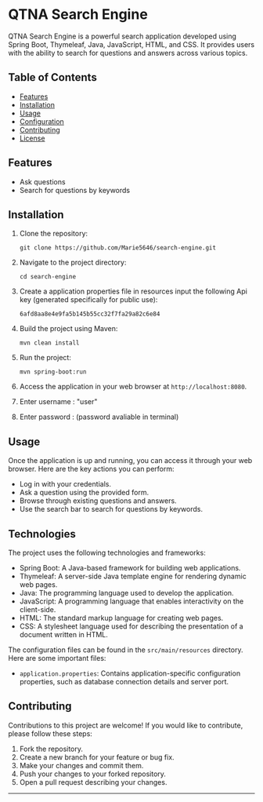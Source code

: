 # QTNA Search Engine

QTNA Search Engine is a powerful search application developed using Spring Boot, Thymeleaf, Java, JavaScript, HTML, and CSS. It provides users with the ability to search for questions and answers across various topics.

## Table of Contents

- [Features](#features)
- [Installation](#installation)
- [Usage](#usage)
- [Configuration](#configuration)
- [Contributing](#contributing)
- [License](#license)

## Features

- Ask questions
- Search for questions by keywords

## Installation

1. Clone the repository:

   ```shell
   git clone https://github.com/Marie5646/search-engine.git
   ```

2. Navigate to the project directory:

   ```shell
   cd search-engine
   ```

3. Create a application properties file in resources input the following Api key (generated specifically for public use):
   ```shell
   6afd8aa8e4e9fa5b145b55cc32f7fa29a82c6e84   
    ```

4. Build the project using Maven:

   ```shell
   mvn clean install
   ```

5. Run the project:

   ```shell
   mvn spring-boot:run
   ```

6. Access the application in your web browser at `http://localhost:8080`.


7. Enter username : "user"

8. Enter password : (password avaliable in terminal)





## Usage

Once the application is up and running, you can access it through your web browser. Here are the key actions you can perform:

- Log in with your credentials.
- Ask a question using the provided form.
- Browse through existing questions and answers.
- Use the search bar to search for questions by keywords.


## Technologies

The project uses the following technologies and frameworks:

- Spring Boot: A Java-based framework for building web applications.
- Thymeleaf: A server-side Java template engine for rendering dynamic web pages.
- Java: The programming language used to develop the application.
- JavaScript: A programming language that enables interactivity on the client-side.
- HTML: The standard markup language for creating web pages.
- CSS: A stylesheet language used for describing the presentation of a document written in HTML.

The configuration files can be found in the `src/main/resources` directory. Here are some important files:

- `application.properties`: Contains application-specific configuration properties, such as database connection details and server port.

## Contributing

Contributions to this project are welcome! If you would like to contribute, please follow these steps:

1. Fork the repository.
2. Create a new branch for your feature or bug fix.
3. Make your changes and commit them.
4. Push your changes to your forked repository.
5. Open a pull request describing your changes.

---

